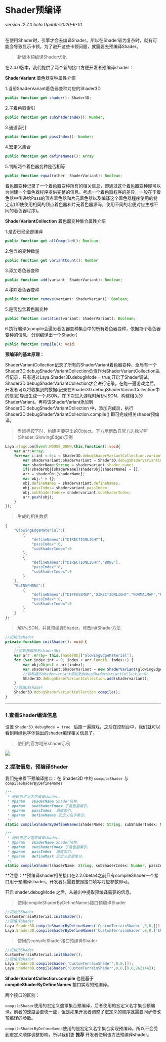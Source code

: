 # Shader预编译

###### *version :2.7.0 beta  Update:2020-6-10*

在使用Shader时，引擎才会去编译Shader。所以在Shader较为复杂时，就有可能会导致显示卡顿。为了避开这些卡顿问题，就需要去预编译Shader。

> 新版本预编译Shader优化

在2.4.0版本，我们提供了两个新的接口方便开发者预编译shader：

**ShaderVariant** 着色器变种属性介绍

1.当前ShaderVariant着色器变种对应的Shader3D

```typescript
public function get shader(): Shader3D;
```

2.子着色器索引

```typescript
public function get subShaderIndex(): Number;
```

3.通道索引

```typescript
public function get passIndex(): Number;
```

4.宏定义集合

```typescript
public function get defineNames(): Array
```

5.判断两个着色器变种是否相等

```typescript
public function equal(other: ShaderVariant): Boolean;
```

着色器变种记录了一个着色器变种所有的相关信息，即通过这个着色器变种即可以为创建一个着色器程序提供完整的信息。考虑一个着色器程序的差异，一般在于着色器中传递给Pass的顶点着色器和片元着色器以及编译这个着色器程序使用的特定宏(即使使用相同的顶点着色器和片元着色器源码，使用不同的宏便对应生成不同的着色器程序)。



**ShaderVariantCollection** 着色器变种集合属性介绍

1.是否已经全部编译

```typescript
public function get allCompiled(): Boolean;
```

2.包含的变种数量

```typescript
public function get variantCount(): Number
```

3.添加着色器变种

```typescript
public function add(variant: ShaderVariant): Boolean;
```

4.移除着色器变种

```typescript
public function remove(variant: ShaderVariant): Boolean;
```

5.是否包含着色器变种

```typescript
public function contatins(variant: ShaderVariant): Boolean;
```

6.执行编译(compile会遍历着色器变种集合中的所有着色器变种，依据每个着色器变种的信息，分别编译出一个Shader)

```typescript
public function compile(): void;
```



**预编译的基本原理：**

ShaderVariantCollection记录了所有的ShaderVariant着色器变种，全局有一个Shader3D.debugShaderVariantCollection负责作为ShaderVariantCollection进行记录，只有通过Laya.Shader3D.debugMode = true;开启了Shader调试，Shader3D.debugShaderVariantCollection才会进行记录。在跑一遍游戏之后，开发者可以将收集到的数据(记录在Shader3D.debugShaderVariantCollection中的信息)导出生成一个JSON。在下次进入游戏时解析JSON，构建相关的ShaderVariant。再将该ShaderVariant添加到 Shader3D.debugShaderVariantCollection 中，添加完成后，执行 Shader3D.debugShaderVariantCollection.compile() 即可完成相关shader预编译。

> 当鼠标按下时，构建需要导出的Object。下方示例改自官方边缘光照(Shader_GlowingEdge)示例

```typescript
Laya.stage.on(Event.MOUSE_DOWN,this,function():void{
    var arr:Array;
    for(var i:int = 0;i < Shader3D.debugShaderVariantCollection.variantCount;i++){
        var shadervariant:ShaderVariant = Shader3D.debugShaderVariantCollection.getByIndex(i);
        var shaderName:String = shadervariant.shader.name;
        if(!shaderObj[shaderName])shaderObj[shaderName] = [];
        arr = shaderObj[shaderName];
        var obj:* = {};
        obj.defineNames = shadervariant.defineNames;
        obj.passIndex= shadervariant.passIndex;
        obj.subShaderIndex= shadervariant.subShaderIndex;
        arr.push(obj);
    }
});
```

> 生成的相关数据

```typescript
{
    "GlowingEdgeMaterial":[
        {
            "defineNames":["DIRECTIONLIGHT"],
            "passIndex":0,
            "subShaderIndex":0
        },
        {
            "defineNames":["DIRECTIONLIGHT","BONE"],
            "passIndex":0,
            "subShaderIndex":0
        }
    ],
    "BLINNPHONG":[
        {
            "defineNames":["DIFFUSEMAP","DIRECTIONLIGHT","NORMALMAP","UV","UV1","BONE"],
            "passIndex":0,
			"subShaderIndex":0
        }
    ]
};
```

> 解析JSON，并且预编译Shader。修改initShader方法

```typescript
//初始化shader
private function initShader(): void {
    ......
    //加载获取得到shaderObj
    var arr :Array= this.shaderObj["GlowingEdgeMaterial"];
	for (var index:int = 0; index < arr.length; index++) {
    	var obj:Object = arr[index];
    	var shadervariant:ShaderVariant = new ShaderVariant(glowingEdgeShader,obj.subShaderIndex,obj.passIndex,obj.defineNames);
        //将构建的shadervariant添加到debugShaderVariantCollection中
    	Shader3D.debugShaderVariantCollection.add(shadervariant);
	}
	//预编译shader
	Shader3D.debugShaderVariantCollection.compile();
}
```



------

### 1.查看Shader编译信息

设置 `Shader3D.debugMode = true ` 后跑一遍游戏，之后在控制台中，我们就可以看到用绿色字体输出的shader编译相关信息了。

> 使用的官方地形shader示例

![](img/1.png)<br>

### 2.提取信息，预编译Shader

我们先来看下预编译接口：在 Shader3D 中的 `compileShader` 与 `compileShaderByDefineNames`

```typescript
/**
 * 通过宏定义名字编译shader。
 * @param	shaderName Shader名称。
 * @param   subShaderIndex 子着色器索引。
 * @param   passIndex  通道索引。
 * @param	defineNames 宏定义名字集合。
 */
static compileShaderByDefineNames(shaderName: String, subShaderIndex: Number, passIndex: Number, defineNames: Array): void

/**
 * 通过宏定义遮罩编译shader。
 * @param	shaderName Shader名称。
 * @param   subShaderIndex 子着色器索引。
 * @param   passIndex  通道索引。
 * @param	defineMask 宏定义遮罩集合。
 */
static compileShader(shaderName: String, subShaderIndex: Number, passIndex: Number, defineMask: Array): void
```

**注意：**预编译shader相关接口在2.2.0beta4之前只有compileShader一个接口用于预编译shader。开发者只需要按照接口填写对应参数即可。

开启 shader.debugMode 之后，从输出中提取预编译需要的信息。
> 使用compileShaderByDefineNames接口预编译Shader

```typescript
//初始化Shader
CustomTerrainMaterial.initShader();
//预编译Shader
Laya.Shader3D.compileShaderByDefineNames('CustomTerrainShader',0,0,[]);
Laya.Shader3D.compileShaderByDefineNames('CustomTerrainShader',0,0,['CUSTOM_DETAIL_NUM4']);
```

> 使用的compileShader接口预编译Shader

```typescript
//初始化Shader
CustomTerrainMaterial.initShader();
//预编译Shader
Laya.Shader3D.compileShader('CustomTerrainShader',0,0,[]);
Laya.Shader3D.compileShader('CustomTerrainShader',0,0,[0,0,262144]);
```

 **ShaderVariantCollection.compile** 也是基于 **compileShaderByDefineNames** 接口实现的预编译。 

两个接口的区别：

`compileShader`使用的宏定义遮罩集合预编译，后者使用的宏定义名字集合预编译。前者的速度会更快一些，但是如果开发者调整了宏定义的顺序就需要同步修改预编译的参数。

`compileShaderByDefineNames`使用的是宏定义名字集合实现预编译，所以不会受到宏定义顺序调整影响，所以我们更 **推荐** 开发者使用该方法预编译shader。